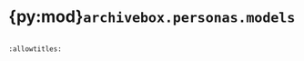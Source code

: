 # {py:mod}`archivebox.personas.models`

```{py:module} archivebox.personas.models
```

```{autodoc2-docstring} archivebox.personas.models
:allowtitles:
```
